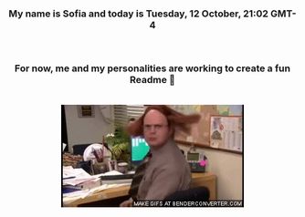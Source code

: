 


<div align="center">
<h3 >My name is Sofia and today is Tuesday, 12 October, 21:02 GMT-4</h3><br>
<h3 >For now, me and my personalities are working to create a fun Readme 👋
</h3><br>
<img src='img/dwight.gif' alt='working...'/>
</div>
